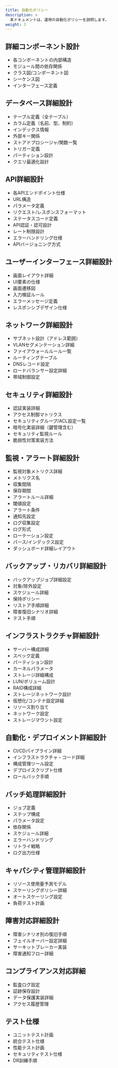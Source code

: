 ```yaml
---
title: 自動化ポリシー
description: >
  本ドキュメントは、運用の自動化ポリシーを説明します。
weight: 3
---
```


## 詳細コンポーネント設計

- 各コンポーネントの内部構造
- モジュール間の依存関係
- クラス図/コンポーネント図
- シーケンス図
- インターフェース定義

## データベース詳細設計

- テーブル定義（全テーブル）
- カラム定義（名前、型、制約）
- インデックス情報
- 外部キー関係
- ストアドプロシージャ/関数一覧
- トリガー定義
- パーティション設計
- クエリ最適化設計

## API詳細設計

- 各APIエンドポイント仕様
- URL構造
- パラメータ定義
- リクエスト/レスポンスフォーマット
- ステータスコード定義
- API認証・認可設計
- レート制限設計
- エラーハンドリング仕様
- APIバージョニング方式

## ユーザーインターフェース詳細設計

- 画面レイアウト詳細
- UI要素の仕様
- 画面遷移図
- 入力検証ルール
- エラーメッセージ定義
- レスポンシブデザイン仕様

## ネットワーク詳細設計

- サブネット設計（アドレス範囲）
- VLANセグメンテーション詳細
- ファイアウォールルール一覧
- ルーティングテーブル
- DNSレコード設定
- ロードバランサー設定詳細
- 帯域制御設定

## セキュリティ詳細設計

- 認証実装詳細
- アクセス制御マトリクス
- セキュリティグループ/ACL設定一覧
- 暗号化実装詳細（鍵管理含む）
- セキュリティ監視ルール
- 脆弱性対策実装方法

## 監視・アラート詳細設計

- 監視対象メトリクス詳細
- メトリクス名
- 収集間隔
- 保存期間
- アラートルール詳細
- 閾値設定
- アラート条件
- 通知先設定
- ログ収集設定
- ログ形式
- ローテーション設定
- パース/インデックス設定
- ダッシュボード詳細レイアウト

## バックアップ・リカバリ詳細設計

- バックアップジョブ詳細設定
- 対象/除外設定
- スケジュール詳細
- 保持ポリシー
- リストア手順詳細
- 障害復旧シナリオ詳細
- テスト手順

## インフラストラクチャ詳細設計

- サーバー構成詳細
- スペック定義
- パーティション設計
- カーネルパラメータ
- ストレージ詳細構成
- LUN/ボリューム設計
- RAID構成詳細
- ストレージネットワーク設計
- 仮想化/コンテナ設定詳細
- リソース割り当て
- ネットワーク設定
- ストレージマウント設定

## 自動化・デプロイメント詳細設計

- CI/CDパイプライン詳細
- インフラストラクチャ・コード詳細
- 構成管理ツール設定
- デプロイスクリプト仕様
- ロールバック手順

## バッチ処理詳細設計

- ジョブ定義
- ステップ構成
- パラメータ設定
- 依存関係
- スケジュール詳細
- エラーハンドリング
- リトライ戦略
- ログ出力仕様

## キャパシティ管理詳細設計

- リソース使用量予測モデル
- スケーリングポリシー詳細
- オートスケーリング設定
- 負荷テスト計画

## 障害対応詳細設計

- 障害シナリオ別の復旧手順
- フェイルオーバー設定詳細
- サーキットブレーカー実装
- 障害通知フロー詳細

## コンプライアンス対応詳細

- 監査ログ設定
- 証跡保存設計
- データ保護実装詳細
- アクセス履歴管理

## テスト仕様

- ユニットテスト計画
- 統合テスト仕様
- 性能テスト計画
- セキュリティテスト仕様
- DR訓練手順